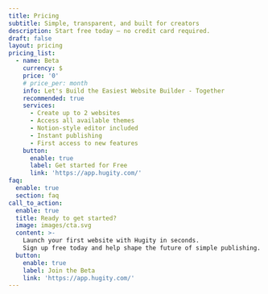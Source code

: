 ```yaml
---
title: Pricing
subtitle: Simple, transparent, and built for creators
description: Start free today — no credit card required.
draft: false
layout: pricing
pricing_list:
  - name: Beta
    currency: $
    price: '0'
    # price_per: month
    info: Let's Build the Easiest Website Builder - Together
    recommended: true
    services:
      - Create up to 2 websites
      - Access all available themes
      - Notion-style editor included
      - Instant publishing
      - First access to new features
    button:
      enable: true
      label: Get started for Free
      link: 'https://app.hugity.com/'
faq:
  enable: true
  section: faq
call_to_action:
  enable: true
  title: Ready to get started?
  image: images/cta.svg
  content: >-
    Launch your first website with Hugity in seconds.
    Sign up free today and help shape the future of simple publishing.
  button:
    enable: true
    label: Join the Beta
    link: 'https://app.hugity.com/'
---
```

